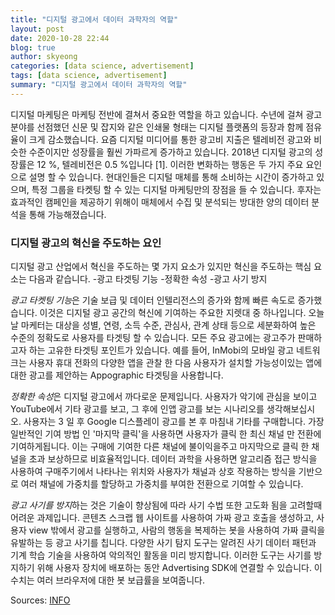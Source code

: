 ```yaml
---
title: "디지털 광고에서 데이터 과학자의 역할"
layout: post
date: 2020-10-28 22:44
blog: true
author: skyeong
categories: [data science, advertisement]
tags: [data science, advertisement]
summary: "디지털 광고에서 데이터 과학자의 역할"
---
```


디지털 마케팅은 마케팅 전반에 결쳐서 중요한 역할을 하고 있습니다. 수년에 걸쳐 광고 분야를 선점했던 신문 및 잡지와 같은 인쇄물 형태는 디지털 플랫폼의 등장과 함께 점유율이 크게 감소했습니다. 
요즘 디지털 미디어를 통한 광고비 지출은 텔레비전 광고와 비슷한 수준이지만 성장률을 훨씬 가파르게 증가하고 있습니다. 2018년 디지털 광고의 성장률은 12 %, 텔레비전은 0.5 %입니다 [1]. 이러한 변화하는 행동은 두 가지 주요 요인으로 설명 할 수 있습니다. 현대인들은 디지털 매체를 통해 소비하는 시간이 증가하고 있으며, 특정 그룹을 타켓팅 할 수 있는 디지털 마케팅만의 장점을 들 수 있습니다. 후자는 효과적인 캠페인을 제공하기 위해이 매체에서 수집 및 분석되는 방대한 양의 데이터 분석을 통해 가능해졌습니다.


### 디지털 광고의 혁신을 주도하는 요인

디지털 광고 산업에서 혁신을 주도하는 몇 가지 요소가 있지만 혁신을 주도하는 핵심 요소는 다음과 같습니다.
-광고 타겟팅 기능
-정확한 속성
-광고 사기 방지

*광고 타켓팅 기능*은 기술 보급 및 데이터 인텔리전스의 증가와 함께 빠른 속도로 증가했습니다. 이것은 디지털 광고 공간의 혁신에 기여하는 주요한 지렛대 중 하나입니다. 오늘날 마케터는 대상을 성별, 연령, 소득 수준, 관심사, 관계 상태 등으로 세분화하여 높은 수준의 정확도로 사용자를 타겟팅 할 수 있습니다. 모든 주요 광고에는 광고주가 판매하고자 하는 고유한 타겟팅 포인트가 있습니다. 예를 들어, InMobi의 모바일 광고 네트워크는 사용자 휴대 전화의 다양한 앱을 관찰 한 다음 사용자가 설치할 가능성이있는 앱에 대한 광고를 제안하는 Appographic 타겟팅을 사용합니다.

*정확한 속성*은 디지털 광고에서 까다로운 문제입니다. 사용자가 악기에 관심을 보이고 YouTube에서 기타 광고를 보고, 그 후에 인앱 광고를 보는 시나리오를 생각해보십시오. 사용자는 3 일 후 Google 디스플레이 광고를 본 후 마침내 기타를 구매합니다. 가장 일반적인 기여 방법 인 '마지막 클릭'을 사용하면 사용자가 클릭 한 최신 채널 만 전환에 기여하게됩니다. 이는 구매에 기여한 다른 채널에 불이익을주고 마지막으로 클릭 한 채널을 초과 보상하므로 비효율적입니다. 데이터 과학을 사용하면 알고리즘 접근 방식을 사용하여 구매주기에서 나타나는 위치와 사용자가 채널과 상호 작용하는 방식을 기반으로 여러 채널에 가중치를 할당하고 가중치를 부여한 전환으로 기여할 수 있습니다.

*광고 사기를 방지*하는 것은 기술이 향상됨에 따라 사기 수법 또한 고도화 됨을 고려할때 어려운 과제입니다. 콘텐츠 스크랩 웹 사이트를 사용하여 가짜 광고 호출을 생성하고, 사용자 view 밖에서 광고를 실행하고, 사람의 행동을 복제하는 봇을 사용하여 가짜 클릭을 유발하는 등 광고 사기를 칩니다. 다양한 사기 탐지 도구는 알려진 사기 데이터 패턴과 기계 학습 기술을 사용하여 악의적인 활동을 미리 방지합니다. 이러한 도구는 사기를 방지하기 위해 사용자 장치에 배포하는 동안 Advertising SDK에 연결할 수 있습니다. 이 수치는 여러 브라우저에 대한 봇 보급률을 보여줍니다.


Sources:
[INFO](https://medium.com/trends-in-data-science/role-of-data-science-in-digital-advertising-34529a56280b) 


